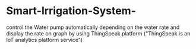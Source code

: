 # Smart-Irrigation-System-
control the Water pump automatically depending on the water rate and display  the rate on graph by using ThingSpeak platform ("ThingSpeak is an IoT analytics platform service")
